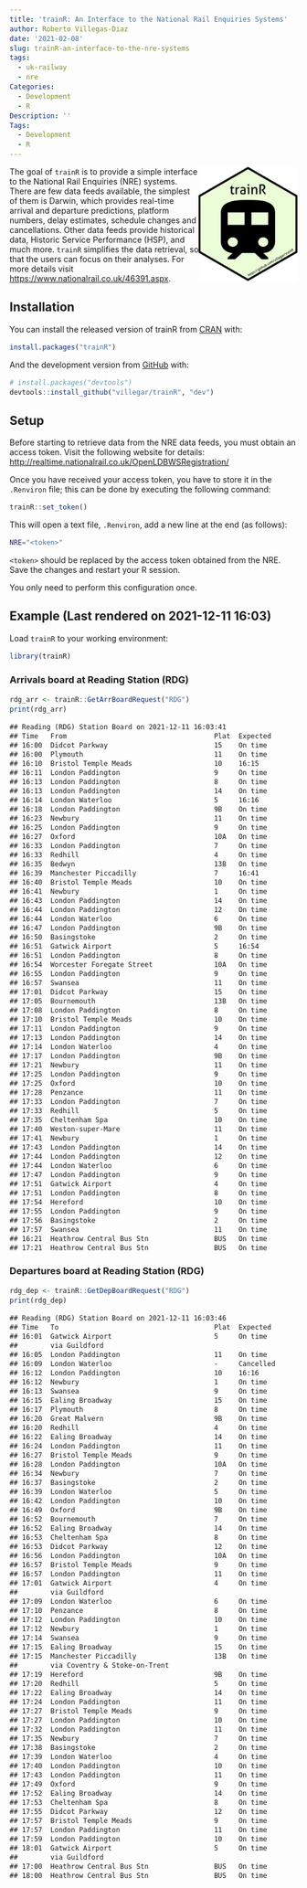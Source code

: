 ```yaml
---
title: 'trainR: An Interface to the National Rail Enquiries Systems'
author: Roberto Villegas-Diaz
date: '2021-02-08'
slug: trainR-an-interface-to-the-nre-systems
tags:
  - uk-railway
  - nre
Categories:
  - Development
  - R
Description: ''
Tags:
  - Development
  - R
---
```


<img src="https://raw.githubusercontent.com/villegar/trainR/main/inst/images/logo.png" alt="logo" align="right" height=200px/>

The goal of `trainR` is to provide a simple interface to the 
National Rail Enquiries (NRE) systems. There are few data feeds 
available, the simplest of them is Darwin, which provides real-time 
arrival and departure predictions, platform numbers, delay estimates, 
schedule changes and cancellations. Other data feeds provide historical 
data, Historic Service Performance (HSP), and much more. `trainR` 
simplifies the data retrieval, so that the users can focus on their 
analyses. For more details visit 
https://www.nationalrail.co.uk/46391.aspx.

## Installation

You can install the released version of trainR from [CRAN](https://CRAN.R-project.org) with:

``` r
install.packages("trainR")
```

And the development version from [GitHub](https://github.com/) with:

``` r
# install.packages("devtools")
devtools::install_github("villegar/trainR", "dev")
```

## Setup
Before starting to retrieve data from the NRE data feeds, you must obtain an access token. 
Visit the following website for details: http://realtime.nationalrail.co.uk/OpenLDBWSRegistration/

Once you have received your access token, you have to store it in the `.Renviron` file; this can be 
done by executing the following command:


```r
trainR::set_token()
```

This will open a text file, `.Renviron`, add a new line at the end (as follows):

```bash
NRE="<token>"
```

`<token>` should be replaced by the access token obtained from the NRE. Save the changes and restart 
your R session.

You only need to perform this configuration once.

## Example (Last rendered on 2021-12-11 16:03)

Load `trainR` to your working environment:

```r
library(trainR)
```

### Arrivals board at Reading Station (RDG)


```r
rdg_arr <- trainR::GetArrBoardRequest("RDG")
print(rdg_arr)
```

```
## Reading (RDG) Station Board on 2021-12-11 16:03:41
## Time   From                                    Plat  Expected
## 16:00  Didcot Parkway                          15    On time
## 16:00  Plymouth                                11    On time
## 16:10  Bristol Temple Meads                    10    16:15
## 16:11  London Paddington                       9     On time
## 16:13  London Paddington                       8     On time
## 16:13  London Paddington                       14    On time
## 16:14  London Waterloo                         5     16:16
## 16:18  London Paddington                       9B    On time
## 16:23  Newbury                                 11    On time
## 16:25  London Paddington                       9     On time
## 16:27  Oxford                                  10A   On time
## 16:33  London Paddington                       7     On time
## 16:33  Redhill                                 4     On time
## 16:35  Bedwyn                                  13B   On time
## 16:39  Manchester Piccadilly                   7     16:41
## 16:40  Bristol Temple Meads                    10    On time
## 16:41  Newbury                                 1     On time
## 16:43  London Paddington                       14    On time
## 16:44  London Paddington                       12    On time
## 16:44  London Waterloo                         6     On time
## 16:47  London Paddington                       9B    On time
## 16:50  Basingstoke                             2     On time
## 16:51  Gatwick Airport                         5     16:54
## 16:51  London Paddington                       8     On time
## 16:54  Worcester Foregate Street               10A   On time
## 16:55  London Paddington                       9     On time
## 16:57  Swansea                                 11    On time
## 17:01  Didcot Parkway                          15    On time
## 17:05  Bournemouth                             13B   On time
## 17:08  London Paddington                       8     On time
## 17:10  Bristol Temple Meads                    10    On time
## 17:11  London Paddington                       9     On time
## 17:13  London Paddington                       14    On time
## 17:14  London Waterloo                         4     On time
## 17:17  London Paddington                       9B    On time
## 17:21  Newbury                                 11    On time
## 17:25  London Paddington                       9     On time
## 17:25  Oxford                                  10    On time
## 17:28  Penzance                                11    On time
## 17:33  London Paddington                       7     On time
## 17:33  Redhill                                 5     On time
## 17:35  Cheltenham Spa                          10    On time
## 17:40  Weston-super-Mare                       11    On time
## 17:41  Newbury                                 1     On time
## 17:43  London Paddington                       14    On time
## 17:44  London Paddington                       12    On time
## 17:44  London Waterloo                         6     On time
## 17:47  London Paddington                       9     On time
## 17:51  Gatwick Airport                         4     On time
## 17:51  London Paddington                       8     On time
## 17:54  Hereford                                10    On time
## 17:55  London Paddington                       9     On time
## 17:56  Basingstoke                             2     On time
## 17:57  Swansea                                 11    On time
## 16:21  Heathrow Central Bus Stn                BUS   On time
## 17:21  Heathrow Central Bus Stn                BUS   On time
```

### Departures board at Reading Station (RDG)


```r
rdg_dep <- trainR::GetDepBoardRequest("RDG")
print(rdg_dep)
```

```
## Reading (RDG) Station Board on 2021-12-11 16:03:46
## Time   To                                      Plat  Expected
## 16:01  Gatwick Airport                         5     On time
##        via Guildford                           
## 16:05  London Paddington                       11    On time
## 16:09  London Waterloo                         -     Cancelled
## 16:12  London Paddington                       10    16:16
## 16:12  Newbury                                 1     On time
## 16:13  Swansea                                 9     On time
## 16:15  Ealing Broadway                         15    On time
## 16:17  Plymouth                                8     On time
## 16:20  Great Malvern                           9B    On time
## 16:20  Redhill                                 4     On time
## 16:22  Ealing Broadway                         14    On time
## 16:24  London Paddington                       11    On time
## 16:27  Bristol Temple Meads                    9     On time
## 16:28  London Paddington                       10A   On time
## 16:34  Newbury                                 7     On time
## 16:37  Basingstoke                             2     On time
## 16:39  London Waterloo                         5     On time
## 16:42  London Paddington                       10    On time
## 16:49  Oxford                                  9B    On time
## 16:52  Bournemouth                             7     On time
## 16:52  Ealing Broadway                         14    On time
## 16:53  Cheltenham Spa                          8     On time
## 16:53  Didcot Parkway                          12    On time
## 16:56  London Paddington                       10A   On time
## 16:57  Bristol Temple Meads                    9     On time
## 16:57  London Paddington                       11    On time
## 17:01  Gatwick Airport                         4     On time
##        via Guildford                           
## 17:09  London Waterloo                         6     On time
## 17:10  Penzance                                8     On time
## 17:12  London Paddington                       10    On time
## 17:12  Newbury                                 1     On time
## 17:14  Swansea                                 9     On time
## 17:15  Ealing Broadway                         15    On time
## 17:15  Manchester Piccadilly                   13B   On time
##        via Coventry & Stoke-on-Trent           
## 17:19  Hereford                                9B    On time
## 17:20  Redhill                                 5     On time
## 17:22  Ealing Broadway                         14    On time
## 17:24  London Paddington                       11    On time
## 17:27  Bristol Temple Meads                    9     On time
## 17:27  London Paddington                       10    On time
## 17:32  London Paddington                       11    On time
## 17:35  Newbury                                 7     On time
## 17:38  Basingstoke                             2     On time
## 17:39  London Waterloo                         4     On time
## 17:40  London Paddington                       10    On time
## 17:43  London Paddington                       11    On time
## 17:49  Oxford                                  9     On time
## 17:52  Ealing Broadway                         14    On time
## 17:53  Cheltenham Spa                          8     On time
## 17:55  Didcot Parkway                          12    On time
## 17:57  Bristol Temple Meads                    9     On time
## 17:57  London Paddington                       11    On time
## 17:59  London Paddington                       10    On time
## 18:01  Gatwick Airport                         5     On time
##        via Guildford                           
## 17:00  Heathrow Central Bus Stn                BUS   On time
## 18:00  Heathrow Central Bus Stn                BUS   On time
```
